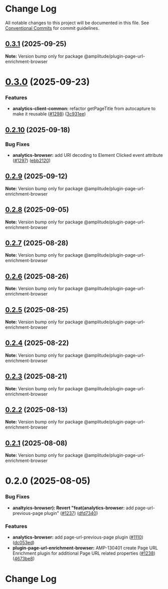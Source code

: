 # Change Log

All notable changes to this project will be documented in this file.
See [Conventional Commits](https://conventionalcommits.org) for commit guidelines.

## [0.3.1](https://github.com/amplitude/Amplitude-TypeScript/compare/@amplitude/plugin-page-url-enrichment-browser@0.3.0...@amplitude/plugin-page-url-enrichment-browser@0.3.1) (2025-09-25)

**Note:** Version bump only for package @amplitude/plugin-page-url-enrichment-browser





# [0.3.0](https://github.com/amplitude/Amplitude-TypeScript/compare/@amplitude/plugin-page-url-enrichment-browser@0.2.10...@amplitude/plugin-page-url-enrichment-browser@0.3.0) (2025-09-23)


### Features

* **analytics-client-common:** refactor getPageTitle from autocapture to make it reusable ([#1298](https://github.com/amplitude/Amplitude-TypeScript/issues/1298)) ([3c931ee](https://github.com/amplitude/Amplitude-TypeScript/commit/3c931eeb7bb4d2482523c48cf796113187d9b078))





## [0.2.10](https://github.com/amplitude/Amplitude-TypeScript/compare/@amplitude/plugin-page-url-enrichment-browser@0.2.9...@amplitude/plugin-page-url-enrichment-browser@0.2.10) (2025-09-18)


### Bug Fixes

* **analytics-browser:** add URI decoding to Element Clicked event attribute ([#1297](https://github.com/amplitude/Amplitude-TypeScript/issues/1297)) ([ebb2120](https://github.com/amplitude/Amplitude-TypeScript/commit/ebb212080948e8acbaeadbdc410580e04202f818))





## [0.2.9](https://github.com/amplitude/Amplitude-TypeScript/compare/@amplitude/plugin-page-url-enrichment-browser@0.2.8...@amplitude/plugin-page-url-enrichment-browser@0.2.9) (2025-09-12)

**Note:** Version bump only for package @amplitude/plugin-page-url-enrichment-browser





## [0.2.8](https://github.com/amplitude/Amplitude-TypeScript/compare/@amplitude/plugin-page-url-enrichment-browser@0.2.7...@amplitude/plugin-page-url-enrichment-browser@0.2.8) (2025-09-05)

**Note:** Version bump only for package @amplitude/plugin-page-url-enrichment-browser





## [0.2.7](https://github.com/amplitude/Amplitude-TypeScript/compare/@amplitude/plugin-page-url-enrichment-browser@0.2.6...@amplitude/plugin-page-url-enrichment-browser@0.2.7) (2025-08-28)

**Note:** Version bump only for package @amplitude/plugin-page-url-enrichment-browser





## [0.2.6](https://github.com/amplitude/Amplitude-TypeScript/compare/@amplitude/plugin-page-url-enrichment-browser@0.2.5...@amplitude/plugin-page-url-enrichment-browser@0.2.6) (2025-08-26)

**Note:** Version bump only for package @amplitude/plugin-page-url-enrichment-browser





## [0.2.5](https://github.com/amplitude/Amplitude-TypeScript/compare/@amplitude/plugin-page-url-enrichment-browser@0.2.4...@amplitude/plugin-page-url-enrichment-browser@0.2.5) (2025-08-25)

**Note:** Version bump only for package @amplitude/plugin-page-url-enrichment-browser





## [0.2.4](https://github.com/amplitude/Amplitude-TypeScript/compare/@amplitude/plugin-page-url-enrichment-browser@0.2.3...@amplitude/plugin-page-url-enrichment-browser@0.2.4) (2025-08-22)

**Note:** Version bump only for package @amplitude/plugin-page-url-enrichment-browser





## [0.2.3](https://github.com/amplitude/Amplitude-TypeScript/compare/@amplitude/plugin-page-url-enrichment-browser@0.2.2...@amplitude/plugin-page-url-enrichment-browser@0.2.3) (2025-08-21)

**Note:** Version bump only for package @amplitude/plugin-page-url-enrichment-browser





## [0.2.2](https://github.com/amplitude/Amplitude-TypeScript/compare/@amplitude/plugin-page-url-enrichment-browser@0.2.1...@amplitude/plugin-page-url-enrichment-browser@0.2.2) (2025-08-13)

**Note:** Version bump only for package @amplitude/plugin-page-url-enrichment-browser





## [0.2.1](https://github.com/amplitude/Amplitude-TypeScript/compare/@amplitude/plugin-page-url-enrichment-browser@0.2.0...@amplitude/plugin-page-url-enrichment-browser@0.2.1) (2025-08-08)

**Note:** Version bump only for package @amplitude/plugin-page-url-enrichment-browser





# 0.2.0 (2025-08-05)


### Bug Fixes

* **analtyics-browser): Revert "feat(analytics-browser:** add page-url-previous-page plugin" ([#1237](https://github.com/amplitude/Amplitude-TypeScript/issues/1237)) ([dfd7340](https://github.com/amplitude/Amplitude-TypeScript/commit/dfd7340f6519e647a814b3c66913b0c96b0567cf))


### Features

* **analytics-browser:** add page-url-previous-page plugin ([#1110](https://github.com/amplitude/Amplitude-TypeScript/issues/1110)) ([dc053ed](https://github.com/amplitude/Amplitude-TypeScript/commit/dc053ed9f0b6378fce6a49f6a6e4196f3622bd25))
* **plugin-page-url-enrichment-browser:** AMP-130401 create Page URL Enrichment plugin for additional Page URL related properties ([#1238](https://github.com/amplitude/Amplitude-TypeScript/issues/1238)) ([4673be8](https://github.com/amplitude/Amplitude-TypeScript/commit/4673be86ab5535fdca66d1743ef4ee071d5fdef7))





# Change Log
